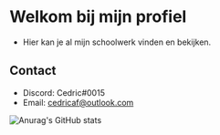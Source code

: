 # Welkom bij mijn profiel

* Hier kan je al mijn schoolwerk vinden en bekijken.

## Contact
* Discord: Cedric#0015
* Email: cedricaf@outlook.com

![Anurag's GitHub stats](https://github-readme-stats.vercel.app/api?username=cedricaf&show_icons=true&theme=dark)
